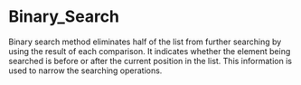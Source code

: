 # Binary_Search
Binary search method eliminates half of the list from further searching by using the result of each comparison. It indicates whether the element being searched is before or after the current position in the list. This information is used to narrow the searching operations.
